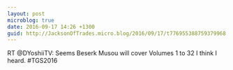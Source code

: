 ```yaml
---
layout: post
microblog: true
date: 2016-09-17 14:26 +1300
guid: http://JacksonOfTrades.micro.blog/2016/09/17/t776955388759379968.html
---
```

RT @DYoshiiTV: Seems Beserk Musou will cover Volumes 1 to 32 I think I heard. #TGS2016
